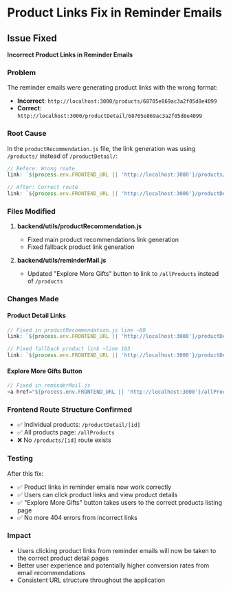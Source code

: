 # Product Links Fix in Reminder Emails

## Issue Fixed
**Incorrect Product Links in Reminder Emails**

### Problem
The reminder emails were generating product links with the wrong format:
- **Incorrect**: `http://localhost:3000/products/68705e869ac3a2f05d8e4099`
- **Correct**: `http://localhost:3000/productDetail/68705e869ac3a2f05d8e4099`

### Root Cause
In the `productRecommendation.js` file, the link generation was using `/products/` instead of `/productDetail/`:

```javascript
// Before: Wrong route
link: `${process.env.FRONTEND_URL || 'http://localhost:3000'}/products/${product._id}`,

// After: Correct route
link: `${process.env.FRONTEND_URL || 'http://localhost:3000'}/productDetail/${product._id}`,
```

### Files Modified

1. **backend/utils/productRecommendation.js**
   - Fixed main product recommendations link generation
   - Fixed fallback product link generation

2. **backend/utils/reminderMail.js** 
   - Updated "Explore More Gifts" button to link to `/allProducts` instead of `/products`

### Changes Made

#### Product Detail Links
```javascript
// Fixed in productRecommendation.js line ~80
link: `${process.env.FRONTEND_URL || 'http://localhost:3000'}/productDetail/${product._id}`,

// Fixed fallback product link ~line 103
link: `${process.env.FRONTEND_URL || 'http://localhost:3000'}/productDetail/${fallbackProduct._id}`
```

#### Explore More Gifts Button
```javascript
// Fixed in reminderMail.js
<a href="${process.env.FRONTEND_URL || 'http://localhost:3000'}/allProducts">Explore More Gifts</a>
```

### Frontend Route Structure Confirmed
- ✅ Individual products: `/productDetail/[id]` 
- ✅ All products page: `/allProducts`
- ❌ No `/products/[id]` route exists

### Testing
After this fix:
- ✅ Product links in reminder emails now work correctly
- ✅ Users can click product links and view product details
- ✅ "Explore More Gifts" button takes users to the correct products listing page
- ✅ No more 404 errors from incorrect links

### Impact
- Users clicking product links from reminder emails will now be taken to the correct product detail pages
- Better user experience and potentially higher conversion rates from email recommendations
- Consistent URL structure throughout the application